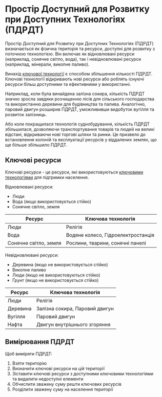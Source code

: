 # Простір Доступний для Розвитку при Доступних Технологіях (ПДРДТ)

Простір Доступний для Розвитку при Доступних Технологіях (ПДРДТ) визначається як фізична територія та ресурси, доступні для розвитку з поточною технологією. Він включає як відновлювані ресурси (наприклад, сонячне світло, вода), так і невідновлювані ресурси (наприклад, мінерали, викопне паливо).

Винахід [ключової технології](key-tech.md) є способом збільшення кількості ПДРДТ. Ключові технології відкривають нові ресурси або роблять існуючі ресурси більш доступними та ефективними у використанні.

Наприклад, коли була винайдена залізна сокира, кількість ПДРДТ значно зросла завдяки розчищенню лісів для сільського господарства та використанню деревини для будівництва та палива. Аналогічно, паровий двигун розширив ПДРДТ, уможлививши видобуток вугілля та розвиток залізниць.

Або коли покращилася технологія суднобудування, кількість ПДРДТ збільшилася, дозволяючи транспортування товарів та людей на великі відстані, відкриваючи нові торгові шляхи та ринки. Це призвело до встановлення колоній та експлуатації ресурсів у віддалених землях, що ще більше збільшило ПДРДТ.

## Ключові ресурси

Ключові ресурси - це ресурси, які використовуються [ключовими технологіями](key-tech.md) для підтримки населення.

Відновлювані ресурси:

- Люди
- Вода (якщо використовується стійко)
- Сонячне світло, земля

| Ресурс                | Ключова технологія                 |
| --------------------- | ---------------------------------- |
| Люди                  | Релігія                            |
| Вода                  | Водяне колесо, Гідроелектростанція |
| Сонячне світло, земля | Рослини, тварини, сонячні панелі   |

Невідновлювані ресурси:

- Деревина (якщо не використовується стійко)
- Викопне паливо
- Люди (якщо не використовуються стійко)
- Ґрунт (якщо не використовується стійко)

| Ресурс   | Ключова технологія             |
| -------- | ------------------------------ |
| Люди     | Релігія                        |
| Деревина | Залізна сокира, Паровий двигун |
| Вугілля  | Паровий двигун                 |
| Нафта    | Двигун внутрішнього згоряння   |

## Вимірювання ПДРДТ

Щоб виміряти ПДРДТ:

1. Взяти територію
2. Визначити ключові ресурси на цій території
3. Зіставити ключові ресурси з доступними ключовими технологіями та видалити недоступні елементи
4. Обчислити зважену суму решти ключових ресурсів
5. Розділити зважену суму на населення території
